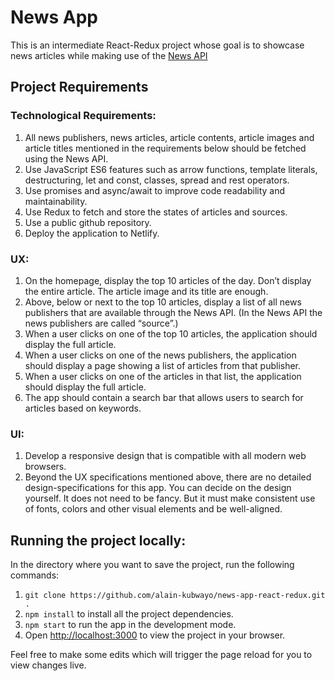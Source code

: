 # News App

This is an intermediate React-Redux project whose goal is to showcase news articles while making use of the [News API](https://newsapi.org)

## Project Requirements

### Technological Requirements:

1. All news publishers, news articles, article contents, article images and article titles mentioned in the requirements below should be fetched using the News API.
2. Use JavaScript ES6 features such as arrow functions, template literals, destructuring, let and const, classes, spread and rest operators.
3. Use promises and async/await to improve code readability and maintainability.
4. Use Redux to fetch and store the states of articles and sources.
5. Use a public github repository.
6. Deploy the application to Netlify.

### UX:

1. On the homepage, display the top 10 articles of the day. Don’t display the entire article. The article image and its title are enough.
2. Above, below or next to the top 10 articles, display a list of all news publishers that are available through the News API. (In the News API the news publishers are called “source”.)
3. When a user clicks on one of the top 10 articles, the application should display the full article.
4. When a user clicks on one of the news publishers, the application should display a page showing a list of articles from that publisher.
5. When a user clicks on one of the articles in that list, the application should display the full article.
6. The app should contain a search bar that allows users to search for articles based on keywords.

### UI:

1. Develop a responsive design that is compatible with all modern web browsers.
2. Beyond the UX specifications mentioned above, there are no detailed design-specifications for this app. You can decide on the design yourself. It does not need to be fancy. But it must make consistent use of fonts, colors and other visual elements and be well-aligned.

## Running the project locally:

In the directory where you want to save the project, run the following commands:

1. `git clone https://github.com/alain-kubwayo/news-app-react-redux.git .`
2. `npm install` to install all the project dependencies.
3. `npm start` to run the app in the development mode.
4. Open [http://localhost:3000](http://localhost:3000) to view the project in your browser.

Feel free to make some edits which will trigger the page reload for you to view changes live.

